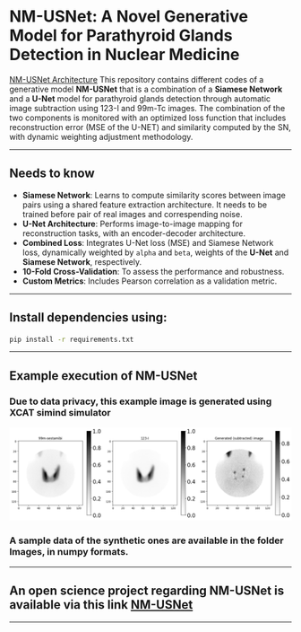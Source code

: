 # NM-USNet: A Novel Generative Model for Parathyroid Glands Detection in Nuclear Medicine
[NM-USNet Architecture](Images/Methodologie.pdf)
This repository contains different codes of a generative model **NM-USNet** that is a combination of a **Siamese Network** and a **U-Net** model for parathyroid glands detection through automatic image subtraction using 123-I and 99m-Tc images. The combination of the two components is monitored with an optimized loss function that includes reconstruction error (MSE of the U-NET) and similarity computed by the SN, with dynamic weighting adjustment methodology.

---

## Needs to know

- **Siamese Network**: Learns to compute similarity scores between image pairs using a shared feature extraction architecture. It needs to be trained before pair of real images and correspending noise.
- **U-Net Architecture**: Performs image-to-image mapping for reconstruction tasks, with an encoder-decoder architecture.
- **Combined Loss**: Integrates U-Net loss (MSE) and Siamese Network loss, dynamically weighted by `alpha` and `beta`, weights of the **U-Net** and **Siamese Network**, respectively.
- **10-Fold Cross-Validation**: To assess the performance and robustness.
- **Custom Metrics**: Includes Pearson correlation as a validation metric.

---


## Install dependencies using:
```bash
pip install -r requirements.txt
```
---
## Example execution of NM-USNet
### Due to data privacy, this example image is generated using XCAT simind simulator
![NM-USNet Example execution](Images/ExampleGeneration.png)
### A sample data of the synthetic ones are available in the folder Images, in numpy formats.
---
## An open science project regarding NM-USNet is available via this link [NM-USNet](https://dx.doi.org/doi:10.25666/DATAUBFC-2024-12-17)

---
